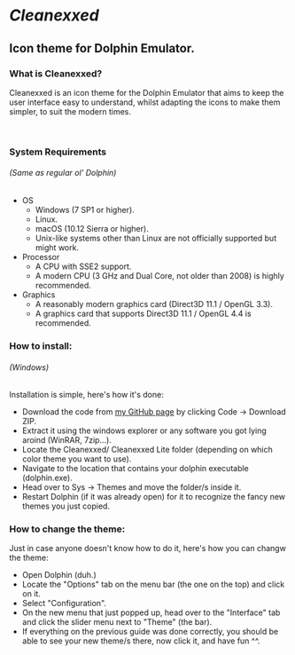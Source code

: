 # *Cleanexxed*
## Icon theme for Dolphin Emulator.

### What is Cleanexxed?
Cleanexxed is an icon theme for the Dolphin Emulator that aims to keep the user interface easy to understand, whilst adapting the icons to make them simpler, to suit the modern times.

<br/>

### System Requirements  <br/>
###### (Same as regular ol' Dolphin)

- OS
    - Windows (7 SP1 or higher).
    - Linux.
    - macOS (10.12 Sierra or higher).
    - Unix-like systems other than Linux are not officially supported but might work.
- Processor
    - A CPU with SSE2 support.
    - A modern CPU (3 GHz and Dual Core, not older than 2008) is highly recommended.
- Graphics
    - A reasonably modern graphics card (Direct3D 11.1 / OpenGL 3.3).
    - A graphics card that supports Direct3D 11.1 / OpenGL 4.4 is recommended.

### How to install: <br/>
###### (Windows)
Installation is simple, here's how it's done: <br/> 
- Download the code from [my GitHub page](https://github.com/Humanoidear/Cleanexxed) by clicking Code -> Download ZIP.
- Extract it using the windows explorer or any software you got lying aroind (WinRAR, 7zip...).
- Locate the Cleanexxed/ Cleanexxed Lite folder (depending on which color theme you want to use).
- Navigate to the location that contains your dolphin executable (dolphin.exe).
- Head over to Sys -> Themes and move the folder/s inside it. 
- Restart Dolphin (if it was already open) for it to recognize the fancy new themes you just copied.

### How to change the theme:
Just in case anyone doesn't know how to do it, here's how you can changw the theme: <br/>
- Open Dolphin (duh.)
- Locate the "Options" tab on the menu bar (the one on the top) and click on it.
- Select "Configuration".
- On the new menu that just popped up, head over to the "Interface" tab and click the slider menu next to "Theme" (the bar).
- If everything on the previous guide was done correctly, you should be able to see your new theme/s there, now click it, and have fun ^^.

